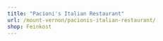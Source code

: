 ```yaml
---
title: "Pacioni's Italian Restaurant"
url: /mount-vernon/pacionis-italian-restaurant/
shop: Feinkost
---
```

